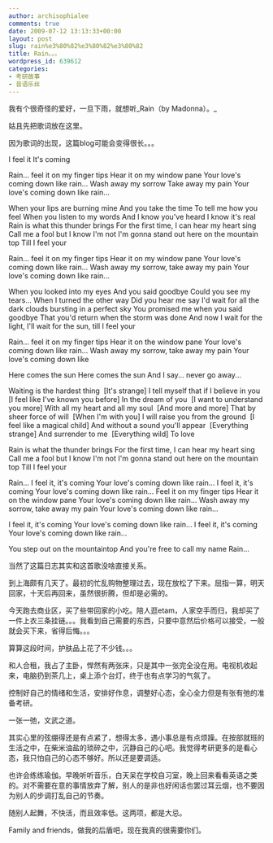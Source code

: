 ```yaml
---
author: archisophialee
comments: true
date: 2009-07-12 13:13:33+00:00
layout: post
slug: rain%e3%80%82%e3%80%82%e3%80%82
title: Rain。。。
wordpress_id: 639612
categories:
- 考研故事
- 音语乐丝
---
```


我有个很奇怪的爱好，一旦下雨，就想听_Rain（by Madonna）。_

姑且先把歌词放在这里。

因为歌词的出现，这篇blog可能会变得很长。。。

I feel it
It's coming

Rain... feel it on my finger tips
Hear it on my window pane
Your love's coming down like rain...
Wash away my sorrow
Take away my pain
Your love's coming down like rain...

When your lips are burning mine
And you take the time
To tell me how you feel
When you listen to my words
And I know you've heard
I know it's real
Rain is what this thunder brings
For the first time, I can hear my heart sing
Call me a fool but I know I'm not
I'm gonna stand out here on the mountain top
Till I feel your

Rain... feel it on my finger tips
Hear it on my window pane
Your love's coming down like rain...
Wash away my sorrow, take away my pain
Your love's coming down like rain...

When you looked into my eyes
And you said goodbye
Could you see my tears...
When I turned the other way
Did you hear me say
I'd wait for all the dark clouds bursting in a perfect sky
You promised me when you said goodbye
That you'd return when the storm was done
And now I wait for the light,
I'll wait for the sun, till I feel your

Rain... feel it on my finger tips
Hear it on the window pane
Your love's coming down like rain...
Wash away my sorrow, take away my pain
Your love's coming down like

Here comes the sun
Here comes the sun
And I say... never go away...

Waiting is the hardest thing  [It's strange]
I tell myself that if I believe in you  [I feel like I've known you before]
In the dream of you  [I want to understand you more]
With all my heart and all my soul  [And more and more]
That by sheer force of will  [When I'm with you]
I will raise you from the ground  [I feel like a magical child]
And without a sound you'll appear  [Everything strange]
And surrender to me  [Everything wild]
To love

Rain is what the thunder brings
For the first time, I can hear my heart sing
Call me a fool but I know I'm not
I'm gonna stand out here on the mountain top
Till I feel your

Rain...
I feel it, it's coming
Your love's coming down like rain...
I feel it, it's coming
Your love's coming down like rain...
Feel it on my finger tips
Hear it on the window pane
Your love's coming down like rain...
Wash away my sorrow, take away my pain
Your love's coming down like rain...

I feel it, it's coming
Your love's coming down like rain...
I feel it, it's coming
Your love's coming down like rain...

You step out on the mountaintop
And you're free to call my name
Rain...

当然了这篇日志其实和这首歌没啥直接关系。

到上海颇有几天了。最初的忙乱购物整理过去，现在放松了下来。屈指一算，明天回家，十天后再回来，虽然很折腾，但却是必需的。

今天跑去商业区，买了些带回家的小吃。陪人逛etam，人家空手而归，我却买了一件上衣三条挂链。。。我看到自己需要的东西，只要中意然后价格可以接受，一般就会买下来，省得后悔。。。

算算这段时间，护肤品上花了不少钱。。。

和人合租，我占了主卧，悍然有两张床，只是其中一张完全没在用。电视机收起来，电脑扔到茶几上，桌上添个台灯，终于也有点学习的气氛了。

控制好自己的情绪和生活，安排好作息，调整好心态，全心全力但是有张有弛的准备考研。

一张一弛，文武之道。

其实心里的弦绷得还是有点紧了，想得太多，遇小事总是有点烦躁。在按部就班的生活之中，在柴米油盐的琐碎之中，沉静自己的心吧。我觉得考研更多的是看心态，我只怕自己的心态不够好。所以还是要调适。

也许会练练瑜伽。早晚听听音乐，白天呆在学校自习室，晚上回来看看英语之类的。对不需要在意的事情放弃了解，别人的是非也好闲话也罢过耳云烟，也不要因为别人的步调打乱自己的节奏。

随别人起舞，不快活，而且效率低。这两项，都是大忌。

Family and friends，做我的后盾吧，现在我真的很需要你们。
